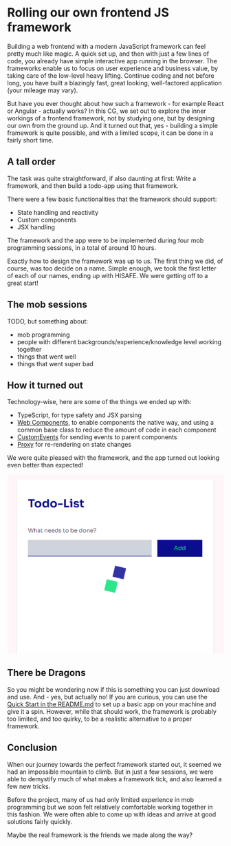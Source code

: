 # Rolling our own frontend JS framework

Building a web frontend with a modern JavaScript framework can feel pretty much like magic. A quick set up, and then with just a few lines of code, you already have simple interactive app running in the browser. The frameworks enable us to focus on user experience and business value, by taking care of the low-level heavy lifting. Continue coding and not before long, you have built a blazingly fast, great looking, well-factored application (your mileage may vary). 

But have you ever thought about how such a framework - for example React or Angular - actually works? In this CG, we set out to explore the inner workings of a frontend framework, not by studying one, but by designing our own from the ground up. And it turned out that, yes - building a simple framework is quite possible, and with a limited scope, it can be done in a fairly short time.

## A tall order

The task was quite straightforward, if also daunting at first: Write a framework, and then build a todo-app using that framework.

There were a few basic functionalities that the framework should support:
- State handling and reactivity
- Custom components
- JSX handling

The framework and the app were to be implemented during four mob programming sessions, in a total of around 10 hours.

Exactly how to design the framework was up to us. The first thing we did, of course, was too decide on a name. Simple enough, we took the first letter of each of our names, ending up with HISAFE. We were getting off to a great start!

## The mob sessions

TODO, but something about:
- mob programming
- people with different backgrounds/experience/knowledge level working together
- things that went well
- things that went super bad

## How it turned out

Technology-wise, here are some of the things we ended up with:
- TypeScript, for type safety and JSX parsing
- [Web Components](https://developer.mozilla.org/en-US/docs/Web/Web_Components), to enable components the native way, and using a common base class to reduce the amount of code in each component
- [CustomEvents](https://developer.mozilla.org/en-US/docs/Web/API/CustomEvent/CustomEvent) for sending events to parent components
- [Proxy](https://developer.mozilla.org/en-US/docs/Web/JavaScript/Reference/Global_Objects/Proxy) for re-rendering on state changes

We were quite pleased with the framework, and the app turned out looking even better than expected!

<img src="static/images/final.apng">

## There be Dragons
So you might be wondering now if this is something you can just download and use. And - yes, but actually no! If you are curious, you can use the [Quick Start in the README.md](https://github.com/tretton37/cg-custom-framework-group-1#readme) to set up a basic app on your machine and give it a spin. However, while that should work, the framework is probably too limited, and too quirky, to be a realistic alternative to a proper framework.

## Conclusion
When our journey towards the perfect framework started out, it seemed we had an impossible mountain to climb. But in just a few sessions, we were able to demystify much of what makes a framework tick, and also learned a few new tricks.

Before the project, many of us had only limited experience in mob programming but we soon felt relatively comfortable working together in this fashion. We were often able to come up with ideas and arrive at good solutions fairly quickly.

Maybe the real framework is the friends we made along the way?